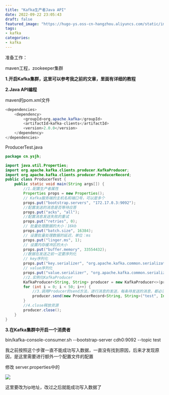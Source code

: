 ```yaml
---
title: "Kafka生产者Java API"
date: 2022-09-22 23:05:43
draft: false
featured_image: "https://hugo-ys.oss-cn-hangzhou.aliyuncs.com/static/img/kafka.png"
tags:
- kafka
categories:
- kafka
---
```

准备工作：

maven工程，zookeeper集群

**1.开启Kafka集群，这里可以参考我之前的文章，里面有详细的教程**

**2.Java API编程**

maven的pom.xml文件

```java
<dependencies>
    <dependency>
        <groupId>org.apache.kafka</groupId>
        <artifactId>kafka-clients</artifactId>
        <version>2.0.0</version>
    </dependency>
</dependencies>
```

ProducerTest.java

```java
package cn.ysjh;

import java.util.Properties;
import org.apache.kafka.clients.producer.KafkaProducer;
import org.apache.kafka.clients.producer.ProducerRecord;
public class ProducerTest {
    public static void main(String args[]) {
        //1.配置生产者属性 
        Properties props = new Properties();
        // Kafka服务端的主机名和端口号，可以是多个 
        props.put("bootstrap.servers", "172.17.0.3:9092");
        //配置发送的消息是否等待应答 
        props.put("acks", "all");
        //配置消息发送失败的重试 
        props.put("retries", 0);
        // 批量处理数据的大小：16kb 
        props.put("batch.size", 16384);
        // 设置批量处理数据的延迟，单位：ms 
        props.put("linger.ms", 1);
        // 设置内存缓冲区的大小 
        props.put("buffer.memory", 33554432);
        //数据在发送之前一定要序列化 
        // key序列化 
        props.put("key.serializer", "org.apache.kafka.common.serialization.StringSerializer");
        // value序列化 
        props.put("value.serializer", "org.apache.kafka.common.serialization.StringSerializer");
        //2.实例化KafkaProducer 
        KafkaProducer<String, String> producer = new KafkaProducer<>(props);
        for (int i = 0; i < 50; i++) {
            //3.调用Producer的send方法，进行消息的发送，每条待发送的消息，都必须封装为一个Record对象 
            producer.send(new ProducerRecord<String, String>("test", Integer.toString(i), Integer.toString(i)));
        }
        //4.close释放资源 
        producer.close();
    }
}
```

**3.在Kafka集群中开启一个消费者**

bin/kafka-console-consumer.sh --bootstrap-server cdh0:9092 --topic test

我之前按照这个步骤一直不能成功写入数据，一直没有找到原因，后来才发现原因，是这里需要进行额外一个配置文件的配置

修改 server.properties中的

<img referrerpolicy="no-referrer" src="https://img-blog.csdn.net/20180922230425471?watermark/2/text/aHR0cHM6Ly9ibG9nLmNzZG4ubmV0L3lzXzIzMDAxNA==/font/5a6L5L2T/fontsize/400/fill/I0JBQkFCMA==/dissolve/70">

这里要改为ip地址，改过之后就能成功写入数据了